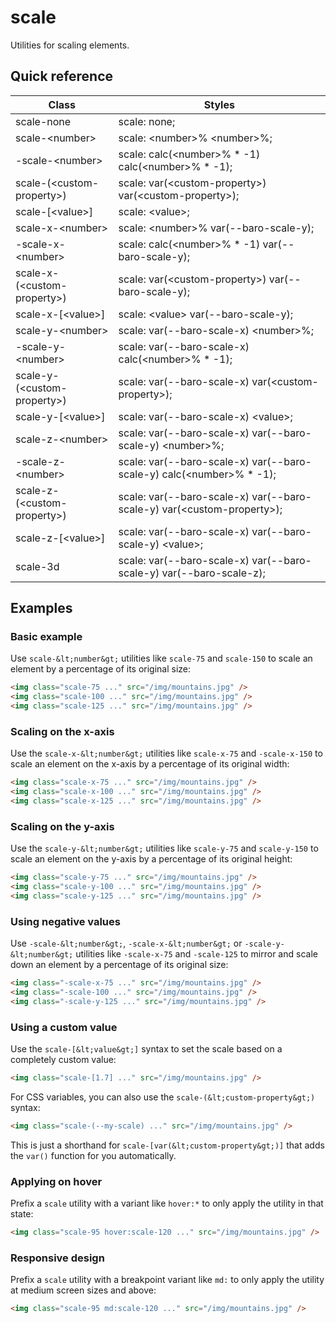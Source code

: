 # scale

Utilities for scaling elements.



## Quick reference

| Class | Styles |
|---|---|
| scale-none | scale: none; |
| scale-&lt;number&gt; | scale: &lt;number&gt;% &lt;number&gt;%; |
| -scale-&lt;number&gt; | scale: calc(&lt;number&gt;% * -1) calc(&lt;number&gt;% * -1); |
| scale-(&lt;custom-property&gt;) | scale: var(&lt;custom-property&gt;) var(&lt;custom-property&gt;); |
| scale-[&lt;value&gt;] | scale: &lt;value&gt;; |
| scale-x-&lt;number&gt; | scale: &lt;number&gt;% var(--baro-scale-y); |
| -scale-x-&lt;number&gt; | scale: calc(&lt;number&gt;% * -1) var(--baro-scale-y); |
| scale-x-(&lt;custom-property&gt;) | scale: var(&lt;custom-property&gt;) var(--baro-scale-y); |
| scale-x-[&lt;value&gt;] | scale: &lt;value&gt; var(--baro-scale-y); |
| scale-y-&lt;number&gt; | scale: var(--baro-scale-x) &lt;number&gt;%; |
| -scale-y-&lt;number&gt; | scale: var(--baro-scale-x) calc(&lt;number&gt;% * -1); |
| scale-y-(&lt;custom-property&gt;) | scale: var(--baro-scale-x) var(&lt;custom-property&gt;); |
| scale-y-[&lt;value&gt;] | scale: var(--baro-scale-x) &lt;value&gt;; |
| scale-z-&lt;number&gt; | scale: var(--baro-scale-x) var(--baro-scale-y) &lt;number&gt;%; |
| -scale-z-&lt;number&gt; | scale: var(--baro-scale-x) var(--baro-scale-y) calc(&lt;number&gt;% * -1); |
| scale-z-(&lt;custom-property&gt;) | scale: var(--baro-scale-x) var(--baro-scale-y) var(&lt;custom-property&gt;); |
| scale-z-[&lt;value&gt;] | scale: var(--baro-scale-x) var(--baro-scale-y) &lt;value&gt;; |
| scale-3d | scale: var(--baro-scale-x) var(--baro-scale-y) var(--baro-scale-z); |

## Examples

### Basic example

Use `scale-&lt;number&gt;` utilities like `scale-75` and `scale-150` to scale an element by a percentage of its original size:

```html
<img class="scale-75 ..." src="/img/mountains.jpg" />
<img class="scale-100 ..." src="/img/mountains.jpg" />
<img class="scale-125 ..." src="/img/mountains.jpg" />
```

### Scaling on the x-axis

Use the `scale-x-&lt;number&gt;` utilities like `scale-x-75` and `-scale-x-150` to scale an element on the x-axis by a percentage of its original width:

```html
<img class="scale-x-75 ..." src="/img/mountains.jpg" />
<img class="scale-x-100 ..." src="/img/mountains.jpg" />
<img class="scale-x-125 ..." src="/img/mountains.jpg" />
```

### Scaling on the y-axis

Use the `scale-y-&lt;number&gt;` utilities like `scale-y-75` and `scale-y-150` to scale an element on the y-axis by a percentage of its original height:

```html
<img class="scale-y-75 ..." src="/img/mountains.jpg" />
<img class="scale-y-100 ..." src="/img/mountains.jpg" />
<img class="scale-y-125 ..." src="/img/mountains.jpg" />
```

### Using negative values

Use `-scale-&lt;number&gt;`, `-scale-x-&lt;number&gt;` or `-scale-y-&lt;number&gt;` utilities like `-scale-x-75` and `-scale-125` to mirror and scale down an element by a percentage of its original size:

```html
<img class="-scale-x-75 ..." src="/img/mountains.jpg" />
<img class="-scale-100 ..." src="/img/mountains.jpg" />
<img class="-scale-y-125 ..." src="/img/mountains.jpg" />
```

### Using a custom value

Use the `scale-[&lt;value&gt;]` syntax to set the scale based on a completely custom value:

```html
<img class="scale-[1.7] ..." src="/img/mountains.jpg" />
```

For CSS variables, you can also use the `scale-(&lt;custom-property&gt;)` syntax:

```html
<img class="scale-(--my-scale) ..." src="/img/mountains.jpg" />
```

This is just a shorthand for `scale-[var(&lt;custom-property&gt;)]` that adds the `var()` function for you automatically.

### Applying on hover

Prefix a `scale` utility with a variant like `hover:*` to only apply the utility in that state:

```html
<img class="scale-95 hover:scale-120 ..." src="/img/mountains.jpg" />
```


### Responsive design

Prefix a `scale` utility with a breakpoint variant like `md:` to only apply the utility at medium screen sizes and above:

```html
<img class="scale-95 md:scale-120 ..." src="/img/mountains.jpg" />
```

